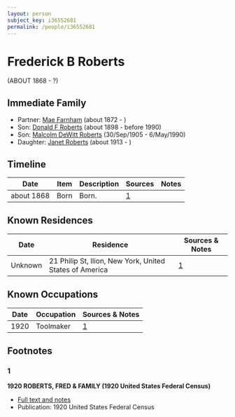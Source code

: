 ```yaml
---
layout: person
subject_key: i36552681
permalink: /people/i36552681
---
```


# Frederick B Roberts
(ABOUT 1868 - ?)

## Immediate Family

* Partner: [Mae Farnham](./@53003230@-mae-farnham-b1872-d.md) (about 1872 - )
* Son: [Donald F Roberts](./@38158777@-donald-f-roberts-b1898-d1990.md) (about 1898 - before 1990)
* Son: [Malcolm DeWitt Roberts](./@21721539@-malcolm-dewitt-roberts-b1905-9-30-d1990-5-6.md) (30/Sep/1905 - 6/May/1990)
* Daughter: [Janet Roberts](./@46105652@-janet-roberts-b1913-d.md) (about 1913 - )

## Timeline

Date | Item | Description | Sources | Notes
---|---|---|---|---
about 1868 | Born | Born. | [1](#1) | 

## Known Residences

Date | Residence | Sources & Notes
---|---|---
Unknown | 21 Philip St, Ilion, New York, United States of America | [1](#1)

## Known Occupations

Date | Occupation | Sources & Notes
---|---|---
1920 | Toolmaker | [1](#1)

## Footnotes

### 1

**1920 ROBERTS, FRED & FAMILY (1920 United States Federal Census)**

* [Full text and notes](../sources/@80358309@-1920-roberts,-fred-&-family-1920-united-states-federal-census-.md)
* Publication: 1920 United States Federal Census

